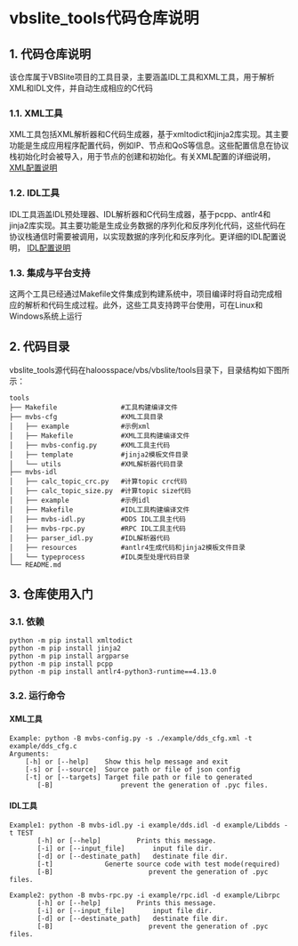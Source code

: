 # vbslite_tools代码仓库说明

## 1. 代码仓库说明

该仓库属于VBSlite项目的工具目录，主要涵盖IDL工具和XML工具，用于解析XML和IDL文件，并自动生成相应的C代码

### 1.1. XML工具

XML工具包括XML解析器和C代码生成器，基于xmltodict和jinja2库实现。其主要功能是生成应用程序配置代码，例如IP、节点和QoS等信息。这些配置信息在协议栈初始化时会被导入，用于节点的创建和初始化。有关XML配置的详细说明，[XML配置说明](https://gitee.com/haloos/vbs/blob/master/developer-guide/xml_config.md "XML配置说明")

### 1.2. IDL工具

IDL工具涵盖IDL预处理器、IDL解析器和C代码生成器，基于pcpp、antlr4和jinja2库实现。其主要功能是生成业务数据的序列化和反序列化代码，这些代码在协议栈通信时需要被调用，以实现数据的序列化和反序列化。更详细的IDL配置说明， [IDL配置说明](https://gitee.com/haloos/vbs/blob/master/developer-guide/idl_config.md "IDL配置说明")

### 1.3. 集成与平台支持

这两个工具已经通过Makefile文件集成到构建系统中，项目编译时将自动完成相应的解析和代码生成过程。此外，这些工具支持跨平台使用，可在Linux和Windows系统上运行

## 2. 代码目录

vbslite_tools源代码在haloosspace/vbs/vbslite/tools目录下，目录结构如下图所示：

```shell
tools
├── Makefile                #工具构建编译文件
├── mvbs-cfg                #XML工具目录
│   ├── example             #示例xml
│   ├── Makefile            #XML工具构建编译文件
│   ├── mvbs-config.py      #XML工具主代码
│   ├── template            #jinja2模板文件目录
│   └── utils               #XML解析器代码目录
├── mvbs-idl
│   ├── calc_topic_crc.py   #计算topic crc代码
│   ├── calc_topic_size.py  #计算topic size代码
│   ├── example             #示例idl
│   ├── Makefile            #IDL工具构建编译文件
│   ├── mvbs-idl.py         #DDS IDL工具主代码
│   ├── mvbs-rpc.py         #RPC IDL工具主代码
│   ├── parser_idl.py       #IDL解析器代码
│   ├── resources           #antlr4生成代码和jinja2模板文件目录
│   └── typeprocess         #IDL类型处理代码目录
└── README.md
```

## 3. 仓库使用入门

### 3.1. 依赖

```shell
python -m pip install xmltodict
python -m pip install jinja2
python -m pip install argparse
python -m pip install pcpp
python -m pip install antlr4-python3-runtime==4.13.0
```

### 3.2. 运行命令

#### XML工具

```shell
Example: python -B mvbs-config.py -s ./example/dds_cfg.xml -t example/dds_cfg.c
Arguments:
	[-h] or [--help]	Show this help message and exit
	[-s] or [--source]	Source path or file of json config
	[-t] or [--targets]	Target file path or file to generated
       [-B]                 prevent the generation of .pyc files.

```
#### IDL工具

```shell
Example1: python -B mvbs-idl.py -i example/dds.idl -d example/Libdds -t TEST
       [-h] or [--help]			Prints this message.
       [-i] or [--input_file]		input file dir.
       [-d] or [--destinate_path]	destinate file dir.
       [-t]				Generte source code with test mode(required)
       [-B]                        prevent the generation of .pyc files.

Example2: python -B mvbs-rpc.py -i example/rpc.idl -d example/Librpc
       [-h] or [--help]			Prints this message.
       [-i] or [--input_file]		input file dir.
       [-d] or [--destinate_path]	destinate file dir.
       [-B]                        prevent the generation of .pyc files.
```


